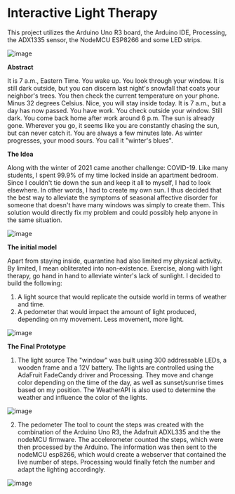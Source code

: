# Interactive Light Therapy
This project utilizes the Arduino Uno R3 board, the Arduino IDE, Processing, the ADX1335 sensor, the NodeMCU ESP8266 and some LED strips. 

![image](https://user-images.githubusercontent.com/56971054/126576711-17460607-84f3-4223-a0c7-87310c51a2b8.png) 

<b>Abstract</b>

It is 7 a.m., Eastern Time. You wake up. You look through your window. It is still dark outside, but you can discern last night's snowfall that coats your neighbor's trees. You then check the current temperature on your phone. Minus 32 degrees Celsius. Nice, you will stay inside today. It is 7 a.m., but a day has now passed. You have work. You check outside your window. Still dark. You come back home after work around 6 p.m. The sun is already gone. Wherever you go, it seems like you are constantly chasing the sun, but can never catch it. You are always a few minutes late. As winter progresses, your mood sours. You call it "winter's blues".

<b>The Idea</b>

Along with the winter of 2021 came another challenge: COVID-19. Like many students, I spent 99.9% of my time locked inside an apartment bedroom. Since I couldn't tie down the sun and keep it all to myself, I had to look elsewhere. In other words, I had to create my own sun. I thus decided that the best way to alleviate the symptoms of seasonal affective disorder for someone that doesn't have many windows was simply to create them. This solution would directly fix my problem and could possibly help anyone in the same situation. 

![image](https://user-images.githubusercontent.com/56971054/126576905-216bc111-6c90-472f-bd5e-ee076d764c1f.png)


<b>The initial model</b>

Apart from staying inside, quarantine had also limited my physical activity. By limited, I mean obliterated into non-existence. Exercise, along with light therapy, go hand in hand to alleviate winter's lack of sunlight.
I decided to build the following: 


1. A light source that would replicate the outside world in terms of weather and time.
2. A pedometer that would impact the amount of light produced, depending on my movement. Less movement, more light. 

![image](https://user-images.githubusercontent.com/56971054/126576957-c9bc71a5-3be5-4b11-a786-3d61e0af0e8f.png)


<b>The Final Prototype</b>

1. The light source
The "window" was built using 300 addressable LEDs, a wooden frame and a 12V battery. The lights are controlled using the AdaFruit FadeCandy driver and Processing. They move and change color depending on the time of the day, as well as sunset/sunrise times based on my position. The WeatherAPI is also used to determine the weather and influence the color of the lights. 

![image](https://user-images.githubusercontent.com/56971054/126576944-bf500ec1-993d-4737-9c45-f2b68e1d2ce6.png)


2. The pedometer
The tool to count the steps was created with the combination of the Arduino Uno R3, the Adafruit ADXL335 and the the nodeMCU firmware. The accelerometer counted the steps, which were then processed by the Arduino.  The information was then sent to the nodeMCU esp8266, which would create a webserver that contained the live number of steps. Processing would finally fetch the number and adapt the lighting accordingly. 

![image](https://user-images.githubusercontent.com/56971054/126576723-3799c75c-f604-4f4b-9822-9f1a66ac6c7a.png)
